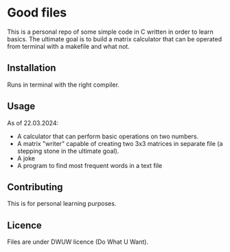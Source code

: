 # Good files

This is a personal repo of some simple code in C written in order to learn basics.
The ultimate goal is to build a matrix calculator that can be operated from terminal with a makefile and what not.

## Installation

Runs in terminal with the right compiler.

## Usage

As of 22.03.2024:
- A calculator that can perform basic operations on two numbers.
- A matrix "writer" capable of creating two 3x3 matrices in separate file (a stepping stone in the ultimate goal).
- A joke
- A program to find most frequent words in a text file

## Contributing

This is for personal learning purposes.

## Licence

Files are under DWUW licence (Do What U Want).
